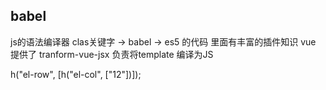## babel 
js的语法编译器
clas关键字 -> babel -> es5 的代码
里面有丰富的插件知识
vue 提供了 tranform-vue-jsx 负责将template 编译为JS

h("el-row", [h("el-col", ["12"])]);

<template>
  <div class="my-el-row">
    <slot></slot>
  </div>
  <!-- h('div') -->
</template>

<template>
  <div class="my-el-row">
    <slot></slot>
  </div>
  <!-- h('div') -->
</template>

